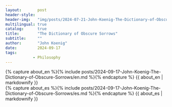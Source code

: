 ```yaml
---
layout:       post
header-style: 
header-img:   "img/posts/2024-07-21-John-Koenig-The-Dictionary-of-Obscure-Sorrows-photo.jpg"
multilingual: true
catalog:      true
title:        "The Dictionary of Obscure Sorrows"
subtitle:     ""
author:       "John Koenig"
date:         2024-09-17 
tags:
            - Philosophy
---
```


<div class="en post-container">
    {% capture about_en %}{% include posts/2024-09-17-John-Koenig-The-Dictionary-of-Obscure-Sorrows/en.md %}{% endcapture %}
    {{ about_en | markdownify }}
</div>

<div class="es post-container">
    {% capture about_es %}{% include posts/2024-09-17-John-Koenig-The-Dictionary-of-Obscure-Sorrows/es.md %}{% endcapture %}
    {{ about_es | markdownify }}
</div>